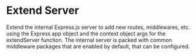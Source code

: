 # Extend Server
Extend the internal Express.js server to add new routes, middlewares, etc. using the Express app object and the context object args for the extendServer function. The internal server is packed with common middleware packages that are enabled by default, that can be configured.
